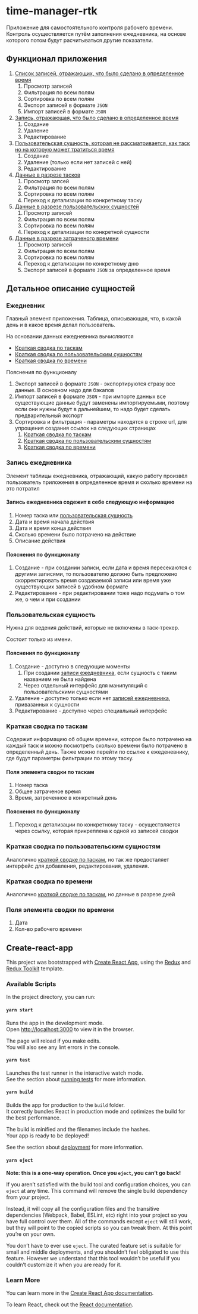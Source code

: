 # time-manager-rtk

Приложение для самостоятельного контроля рабочего времени. Контроль осуществляется путём заполнения ежедневника, на основе которого потом будут расчитываться другие показатели.

## Функционал приложения

1. [Список записей, отражающих, что было сделано в определенное время](###ежедневник)
    1. Просмотр записей
    2. Фильтрация по всем полям
    3. Сортировка по всем полям
    4. Экспорт записей в формате `JSON`
    5. Импорт записей в формате `JSON`
2. [Запись, отражающая, что было сделано в определенное время](###запись-ежедневника)
    1. Создание
    2. Удаление
    3. Редактирование
3. [Пользовательская сущность, которая не рассматривается, как таск но на которую может тратиться время](###пользовательская-сущность)
    1. Создание
    2. Удаление (только если нет записей с ней)
    3. Редактирование
4. [Данные в разрезе тасков](###краткая-сводка-по-таскам)
    1. Просмотр запсей
    2. Фильтрация по всем полям
    3. Сортировка по всем полям
    4. Переход к детализации по конкретному таску
5. [Данные в разрезе пользовательских сущностей](###краткая-сводка-по-пользовательским-сущностям)
    1. Просмотр записей
    2. Фильтрация по всем полям
    3. Сортировка по всем полям
    4. Переход к детализации по конкретной сущности
6. [Данные в разрезе затраченого времени](###краткая-сводка-по-времени)
    1. Просмотр записей
    2. Фильтрация по всем полям
    3. Сортировка по всем полям
    4. Переход к детализации по конкретному дню
    5. Экспорт записей в формате `JSON` за определенное время

## Детальное описание сущностей

### Ежедневник

Главный элемент приложения. Таблица, описывающая, что, в какой день и в какое время делал пользователь.

На основании данных ежедневника вычисляются

* [Краткая сводка по таскам](###краткая-сводка-по-таскам)
* [Краткая сводка по пользовательским сущностям](###краткая-сводка-по-пользовательским-сущностям)
* [Краткая сводка по времени](###краткая-сводка-по-времени)

Пояснения по функционалу

1. Экспорт записей в формате `JSON` - экспортируются стразу все данные. В основном надо для бэкапов
2. Импорт записей в формате `JSON` - при импорте данных все существующие данные будут заменены импортируемыми, поэтому если они нужны будут в дальнейшем, то надо будет сделать предварительный экспорт
3. Сортировка и фильтрация - параметры находятся в строке url, для упрощения создания ссылок на следующих страницах
    1. [Краткая сводка по таскам](###краткая-сводка-по-таскам)
    2. [Краткая сводка по пользовательским сущностям](###краткая-сводка-по-пользовательским-сущностям)
    3. [Краткая сводка по времени](###краткая-сводка-по-времени)

### Запись ежедневника

Элемент таблицы ежедневника, отражающий, какую работу произвёл пользователь приложения в определенное время и сколько времени на это потратил

#### Запись ежедневника содежит в себе следующую информацию

1. Номер таска или [пользовательская сущность](###пользовательская-сущность)
2. Дата и время начала действия
3. Дата и время конца действия
4. Сколько времени было потрачено на действие
5. Описание действия

#### Пояснения по функционалу

1. Создание - при создании записи, если дата и время пересекаются с другими записями, то пользователю должно быть предложено скорректировать время создаваемой записи или время уже существующих записей в удобном формате
2. Редактирование - при редактировании тоже надо подумать о том же, о чем и при создании

### Пользовательская сущность

Нужна для ведения действий, которые не включены в таск-трекер.

Состоит только из имени.

#### Пояснения по функционалу

1. Создание - доступно в следующие моменты
    1. При создании [записи ежедневника](###запись-ежедневника), если сущность с таким названием не была найдена
    2. Через отдельный интерфейс для манипуляций с пользовательскими сущностями
2. Удаление - доступно только если нет [записей ежедневника](###запись-ежедневника), привазанных к сущности
3. Редактирование - доступно через специальный интерфейс

### Краткая сводка по таскам

Содержит информацию об общем времени, которое было потрачено на каждый таск и можно посмотреть сколько времени было потрачено в определенный день. Также можно перейти по ссылке к ежеденевнику, где будут параметры фильтрации по этому таску.

#### Поля элемента сводки по таскам

1. Номер таска
2. Общее затраченое время
3. Время, затреченное в конкретный день

#### Пояснения по функционалу

1. Переход к детализации по конкретному таску - осуществляется через ссылку, которая прикреплена к одной из записей сводки

### Краткая сводка по пользовательским сущностям

Аналогично [краткой сводке по таскам](###краткая-сводка-по-таскам), но так же предосталяет интерфейс для добавления, редактирования, удаления.

### Краткая сводка по времени

Аналогично [краткой сводке по таскам](###краткая-сводка-по-таскам), но данные в разрезе дней

### Поля элемента сводки по времени

1. Дата
2. Кол-во рабочего времени

## Create-react-app

This project was bootstrapped with [Create React App](https://github.com/facebook/create-react-app), using the [Redux](https://redux.js.org/) and [Redux Toolkit](https://redux-toolkit.js.org/) template.

### Available Scripts

In the project directory, you can run:

#### `yarn start`

Runs the app in the development mode.<br />
Open [http://localhost:3000](http://localhost:3000) to view it in the browser.

The page will reload if you make edits.<br />
You will also see any lint errors in the console.

#### `yarn test`

Launches the test runner in the interactive watch mode.<br />
See the section about [running tests](https://facebook.github.io/create-react-app/docs/running-tests) for more information.

#### `yarn build`

Builds the app for production to the `build` folder.<br />
It correctly bundles React in production mode and optimizes the build for the best performance.

The build is minified and the filenames include the hashes.<br />
Your app is ready to be deployed!

See the section about [deployment](https://facebook.github.io/create-react-app/docs/deployment) for more information.

#### `yarn eject`

**Note: this is a one-way operation. Once you `eject`, you can’t go back!**

If you aren’t satisfied with the build tool and configuration choices, you can `eject` at any time. This command will remove the single build dependency from your project.

Instead, it will copy all the configuration files and the transitive dependencies (Webpack, Babel, ESLint, etc) right into your project so you have full control over them. All of the commands except `eject` will still work, but they will point to the copied scripts so you can tweak them. At this point you’re on your own.

You don’t have to ever use `eject`. The curated feature set is suitable for small and middle deployments, and you shouldn’t feel obligated to use this feature. However we understand that this tool wouldn’t be useful if you couldn’t customize it when you are ready for it.

### Learn More

You can learn more in the [Create React App documentation](https://facebook.github.io/create-react-app/docs/getting-started).

To learn React, check out the [React documentation](https://reactjs.org/).
